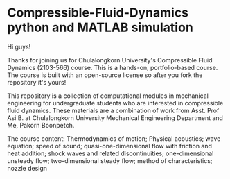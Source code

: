 # Compressible-Fluid-Dynamics python and MATLAB simulation
Hi guys!

Thanks for joining us for Chulalongkorn University's Compressible Fluid Dynamics (2103-566) course. This is a hands-on, portfolio-based course. The course is built with an open-source license so after you fork the repository it's yours! 

This repository is a collection of computational modules in mechanical engineering for undergraduate students who are interested in compressible fluid dynamics. These materials are a combination of work from Asst. Prof Asi B. at Chulalongkorn University Mechanical Engineering Department and Me, Pakorn Boonpetch.

The course content:
  Thermodynamics of motion; Physical acoustics; wave equation; speed of sound; quasi-one-dimensional flow with friction and heat addition; shock waves and related discontinuities; one-dimensional unsteady flow; two-dimensional steady flow; method of characteristics; nozzle design
